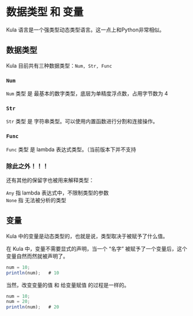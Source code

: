 # 数据类型 和 变量
Kula 语言是一个强类型动态类型语言。这一点上和Python非常相似。

## 数据类型
Kula 目前共有三种数据类型：`Num, Str, Func`

### `Num`
`Num` 类型 是 最基本的数字类型，底层为单精度浮点数，占用字节数为 4

### `Str`
`Str` 类型 是 字符串类型。可以使用内置函数进行分割和连接操作。

### `Func`
`Func` 类型 是 lambda 表达式类型。（当前版本下并不支持

### 除此之外！！！
还有其他的保留字也被用来解释类型：    

`Any` 指 lambda 表达式中，不限制类型的参数    
`None` 指 无法被分析的类型

## 变量
Kula 中的变量是动态类型的，也就是说，类型取决于被赋予了什么值。

在 Kula 中，变量不需要显式的声明，当一个 “名字” 被赋予了一个变量后，这个变量自然而然就被声明了。

```js
num = 10;
println(num);   # 10
```

当然，改变变量的值 和 给变量赋值 的过程是一样的。
```js
num = 10;
num = 20;
println(num);   # 20
```